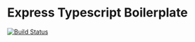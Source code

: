 Express Typescript Boilerplate
===
[![Build Status](https://travis-ci.org/prooofzizoo/express-typescript-boilerplate.svg?branch=master)](https://travis-ci.org/prooofzizoo/express-typescript-boilerplate)
